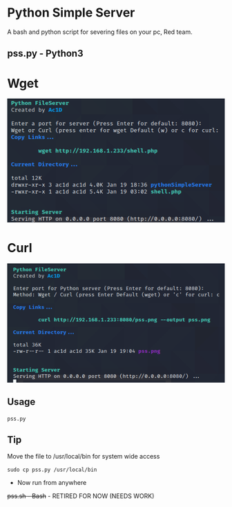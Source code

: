 # Python Simple Server
A bash and python script for severing files on your pc, Red team.

## pss.py - Python3

# Wget
![](/assets/pss.png)

# Curl
![](/assets/pss2.png)

## Usage

```
pss.py
```

## Tip

Move the file to /usr/local/bin for system wide access

```
sudo cp pss.py /usr/local/bin
```
* Now run from anywhere


~~pss.sh - Bash~~ - RETIRED FOR NOW (NEEDS WORK)


